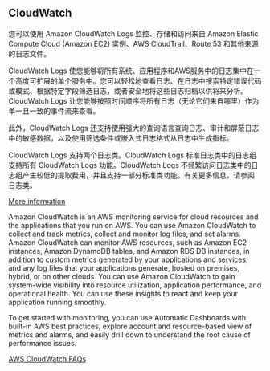 ## CloudWatch

您可以使用 Amazon CloudWatch Logs 监控、存储和访问来自 Amazon Elastic Compute Cloud (Amazon EC2) 实例、AWS CloudTrail、Route 53 和其他来源的日志文件。

CloudWatch Logs 使您能够将所有系统、应用程序和AWS服务中的日志集中在一个高度可扩展的单个服务中。您可以轻松地查看日志、在日志中搜索特定错误代码或模式、根据特定字段筛选日志，或者安全地将这些日志归档以供将来分析。CloudWatch Logs 让您能够按照时间顺序将所有日志（无论它们来自哪里）作为单一且一致的事件流来查看。

此外，CloudWatch Logs 还支持使用强大的查询语言查询日志、审计和屏蔽日志中的敏感数据，以及使用筛选条件或嵌入式日志格式从日志中生成指标。

CloudWatch Logs 支持两个日志类。CloudWatch Logs 标准日志类中的日志组支持所有 CloudWatch Logs 功能。CloudWatch Logs 不频繁访问日志类中的日志组产生较低的提取费用，并且支持一部分标准类功能。有关更多信息，请参阅 日志类。

[More information](https://docs.aws.amazon.com/zh_cn/AmazonCloudWatch/latest/logs/WhatIsCloudWatchLogs.html)

Amazon CloudWatch is an AWS monitoring service for cloud resources and the applications that you run on AWS. You can use Amazon CloudWatch to collect and track metrics, collect and monitor log files, and set alarms. Amazon CloudWatch can monitor AWS resources, such as Amazon EC2 instances, Amazon DynamoDB tables, and Amazon RDS DB instances, in addition to custom metrics generated by your applications and services, and any log files that your applications generate, hosted on premises, hybrid, or on other clouds. You can use Amazon CloudWatch to gain system-wide visibility into resource utilization, application performance, and operational health. You can use these insights to react and keep your application running smoothly.

To get started with monitoring, you can use Automatic Dashboards with built-in AWS best practices, explore account and resource-based view of metrics and alarms, and easily drill down to understand the root cause of performance issues.

[AWS CloudWatch FAQs](https://aws.amazon.com/cloudwatch/faqs/)

